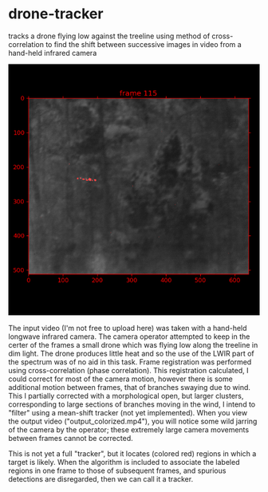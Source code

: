 # drone-tracker
tracks a drone flying low against the treeline using method of cross-correlation to find the shift between successive images in video from a hand-held infrared camera

![Alt text](img0113.png?raw=true "Output")

The input video (I'm not free to upload here) was taken with a hand-held longwave infrared camera. The camera operator attempted to keep in the certer of the frames a small drone which was flying low along the treeline in dim light. The drone produces little heat and so the use of the LWIR part of the spectrum was of no aid in this task. Frame registration was performed using cross-correlation (phase correlation). This registration calculated, I could correct for most of the camera motion, however there is some additional motion between frames, that of branches swaying due to wind. This I partially corrected with a morphological open, but larger clusters, corresponding to large sections of branches moving in the wind, I intend to "filter" using a mean-shift tracker (not yet implemented). When you view the output video ("output_colorized.mp4"), you will notice some wild jarring of the camera by the operator; these extremely large camera movements between frames cannot be corrected.

This is not yet a full "tracker", but it locates (colored red) regions in which a target is likely. When the algorithm is included to associate the labeled regions in one frame to those of subsequent frames, and spurious detections are disregarded, then we can call it a tracker.
